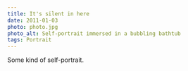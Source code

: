 ```yaml
---
title: It's silent in here
date: 2011-01-03
photo: photo.jpg
photo_alt: Self-portrait immersed in a bubbling bathtub
tags: Portrait
---
```


Some kind of self-portrait.
